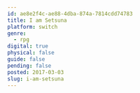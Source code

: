 ```yaml
---
id: ae8e2f4c-ae88-4dba-874a-7814cdd74783
title: I am Setsuna
platform: switch
genre:
  - rpg
digital: true
physical: false
guide: false
pending: false
posted: 2017-03-03
slug: i-am-setsuna
---
```


